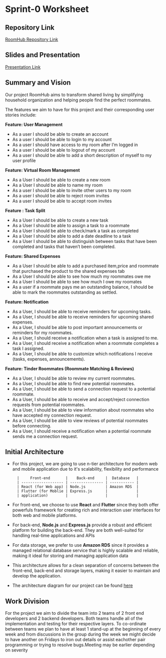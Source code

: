 # **Sprint-0 Worksheet**

## **Repository Link**
[RoomHub Repository Link](https://github.com/WilliamOdumah/RoomHub)

## **Slides and Presentation**
[Presentation Link](https://future-choice.my.canva.site/roomhub)

## **Summary and Vision**
Our project RoomHub aims to transform shared living by simplifying household organization and helping people find the perfect roommates.

The features we aim to have for this project and their corresponding user stories include:

**Feature: User Management**

* As a user I should be able to create an account
* As a user I should be able to login to my account
* As a user I should have access to my room after I’m logged in
* As a user I should be able to logout of my account
* As a user I should be able to add a short description of myself to my user profile

**Feature: Virtual Room Management**

* As a User I should be able to create a new room
* As a User I should be able to name my room
* As a user I should be able to invite other users to my room
* As a user I should be able to reject room invites
* As a user I should be able to accept room invites


**Feature : Task Split**

* As a User I should be able to create a new task
* As a User I should be able to assign a task to a roommate
* As a User I should be able to check/mark a task as completed
* As a User I should be able to add a date deadline to a task
* As a User I should be able to distinguish between tasks that have been completed and tasks that haven’t been completed.

**Feature: Shared Expenses**

* As a User I should be able to add a purchased item,price and roommate that purchased the product to the shared expenses tab
* As a User I should be able to see how much my roommates owe me
* As a User I should be able to see how much I owe my roomates
* As a user if a roommate pays me an outstanding balance, I should be able to mark the roommates outstanding as settled.


**Feature: Notification**

* As a User, I should be able to receive reminders for upcoming tasks.
* As a User, I should be able to receive reminders for upcoming shared expenses.
* As a User, I should be able to post important announcements or reminders for my roommates.
* As a User, I should receive a notification when a task is assigned to me.
* As a User, I should receive a notification when a roommate completes a task I assigned.
* As a User, I should be able to customize which notifications I receive (tasks, expenses, announcements).


**Feature: Tinder Roommates (Roommate Matching & Reviews)**

* As a User, I should be able to review my current roommates.
* As a User, I should be able to find new potential roommates.
* As a User, I should be able to send a connection request to a potential roommate.
* As a User, I should be able to receive and accept/reject connection requests from potential roommates.
* As a User, I should be able to view information about roommates who have accepted my connection request.
* As a User, I should be able to view reviews of potential roommates before connecting.
* As a User, I should receive a notification when a potential roommate sends me a connection request.

## **Initial Architecture**

* For this project, we are going to use n-tier architecture for modern web and mobile application due to it's scalability, flexibility and performance 

        |     Front-end       |    Back-end     |  Database   |
        | ------------------- | --------------- | ----------- |
        | React (for Web app) | Node.js         | Amazon RDS  |
        | Flutter (for Moblie | Express.js      |             |
        | application)        |                 |             |

* For front-end, we choose to use **React** and **Flutter** since they both offer powerfuls framework for creating rich and interaction user interfaces for both web and mobile platforms.
* For back-end, **Node.js** and **Express.js** provide a robust and efficient platform for building the back-end. They are both well-suited for handling real-time applications and APIs
* For data storage, we prefer to use **Amazon RDS** since it provides a managed relational database service that is highly scalable and reliable, making it ideal for storing and managing application data
* This architecture allows for a clean separation of concerns between the front-end, back-end and storage layers, making it easier to maintain and develop the application.
* The architecture diagram for our project can be found [here](https://github.com/WilliamOdumah/RoomHub/blob/main/Documentation/Architecture_diagram.png)

## **Work Division**

For the project we aim to divide the team into 2 teams of 2 front end developers and 2 backend developers. Both teams handle all of the implementation and testing for their respective layers. To co-ordinate between teams we plan to have at least 1 stand-up at the beginning of every week and from discussions in the group during the week we might decide to have another on Fridays to iron out details or assist eachother pair programming or trying to resolve bugs.Meeting may be earlier depending on severity
